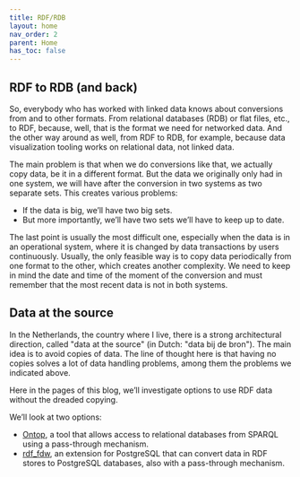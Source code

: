 ```yaml
---
title: RDF/RDB
layout: home
nav_order: 2
parent: Home
has_toc: false
---
```

## RDF to RDB (and back) ##

So, everybody who has worked with linked data knows about conversions
from and to other formats. From relational databases (RDB) or flat
files, etc., to RDF, because, well, that is the format we need for
networked data. And the other way around as well, from RDF to RDB, for
example, because data visualization tooling works on relational data,
not linked data.

The main problem is that when we do conversions like that, we actually
copy data, be it in a different format. But the data we originally
only had in one system, we will have after the conversion in two
systems as two separate sets. This creates various problems:

- If the data is big, we’ll have two big sets.
- But more importantly, we’ll have two sets we’ll have to keep up to date.

The last point is usually the most difficult one, especially when the
data is in an operational system, where it is changed by data
transactions by users continuously. Usually, the only feasible way is
to copy data periodically from one format to the other, which creates
another complexity. We need to keep in mind the date and time of the
moment of the conversion and must remember that the most recent data
is not in both systems.

## Data at the source ##
 
In the Netherlands, the country where I live, there is a strong
architectural direction, called "data at the source" (in Dutch: "data
bij de bron"). The main idea is to avoid copies of data. The line of
thought here is that having no copies solves a lot of data handling
problems, among them the problems we indicated above.

Here in the pages of this blog, we’ll investigate options to use RDF data without the dreaded copying.

We’ll look at two options:

- [Ontop](../ontop/ontop), a tool that allows access to relational databases from SPARQL
  using a pass-through mechanism.
- [rdf_fdw](rdf_fdw), an extension for PostgreSQL that can convert data in RDF
  stores to PostgreSQL databases, also with a pass-through mechanism. 
